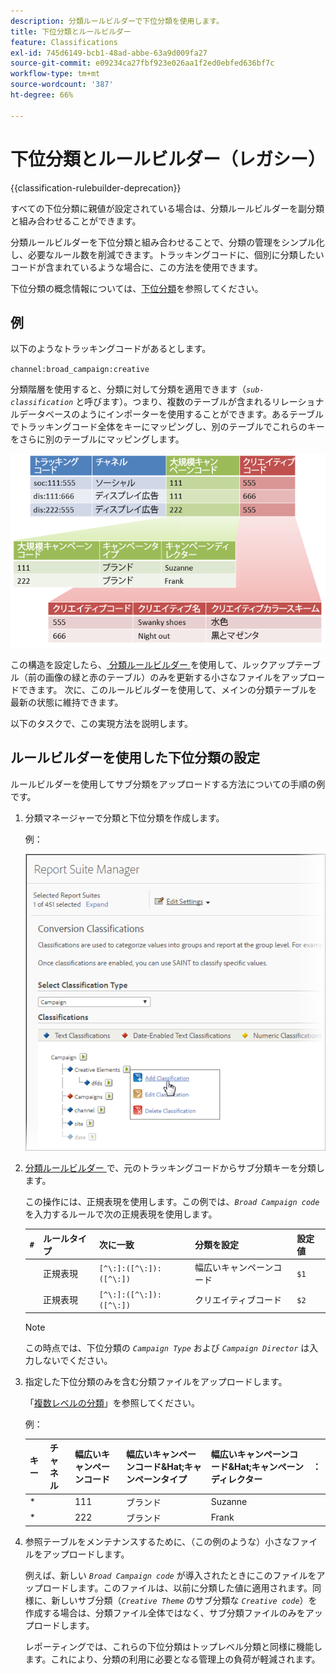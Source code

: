 ```yaml
---
description: 分類ルールビルダーで下位分類を使用します。
title: 下位分類とルールビルダー
feature: Classifications
exl-id: 745d6149-bcb1-48ad-abbe-63a9d009fa27
source-git-commit: e09234ca27fbf923e026aa1f2ed0ebfed636bf7c
workflow-type: tm+mt
source-wordcount: '387'
ht-degree: 66%

---
```


# 下位分類とルールビルダー（レガシー）

{{classification-rulebuilder-deprecation}}

すべての下位分類に親値が設定されている場合は、分類ルールビルダーを副分類と組み合わせることができます。

分類ルールビルダーを下位分類と組み合わせることで、分類の管理をシンプル化し、必要なルール数を削減できます。トラッキングコードに、個別に分類したいコードが含まれているような場合に、この方法を使用できます。

下位分類の概念情報については、[下位分類](/help/components/classifications/importer/subclassifications.md)を参照してください。

## 例

以下のようなトラッキングコードがあるとします。

`channel:broad_campaign:creative`

分類階層を使用すると、分類に対して分類を適用できます（*`sub-classification`* と呼びます）。つまり、複数のテーブルが含まれるリレーショナルデータベースのようにインポーターを使用することができます。あるテーブルでトラッキングコード全体をキーにマッピングし、別のテーブルでこれらのキーをさらに別のテーブルにマッピングします。

![](assets/sub_class_table.png)

この構造を設定したら、[ 分類ルールビルダー ](/help/components/classifications/crb/classification-rule-builder.md) を使用して、ルックアップテーブル（前の画像の緑と赤のテーブル）のみを更新する小さなファイルをアップロードできます。 次に、このルールビルダーを使用して、メインの分類テーブルを最新の状態に維持できます。

以下のタスクで、この実現方法を説明します。

## ルールビルダーを使用した下位分類の設定

ルールビルダーを使用してサブ分類をアップロードする方法についての手順の例です。

1. 分類マネージャーで分類と下位分類を作成します。

   例：

   ![ステップ情報](/help/admin/tools/assets/sub_class_create.png)

1. [ 分類ルールビルダー ](/help/components/classifications/crb/classification-rule-builder.md) で、元のトラッキングコードからサブ分類キーを分類します。

   この操作には、正規表現を使用します。この例では、*`Broad Campaign code`* を入力するルールで次の正規表現を使用します。

   | `#` | ルールタイプ | 次に一致 | 分類を設定 | 設定値 |
   |---|---|---|---|---|
   |   | 正規表現 | `[^\:]:([^\:]):([^\:])` | 幅広いキャンペーンコード | `$1` |
   |   | 正規表現 | `[^\:]:([^\:]):([^\:])` | クリエイティブコード | `$2` |

   >[!NOTE]
   >
   >この時点では、下位分類の *`Campaign Type`* および *`Campaign Director`* は入力しないでください。

1. 指定した下位分類のみを含む分類ファイルをアップロードします。

   「[複数レベルの分類](/help/components/classifications/importer/subclassifications.md)」を参照してください。

   例：

   | キー | チャネル | 幅広いキャンペーンコード | 幅広いキャンペーンコード&amp;Hat;キャンペーンタイプ | 幅広いキャンペーンコード&amp;Hat;キャンペーンディレクター | ： |
   |---|---|---|---|---|---|
   | &#42; |  | 111 | ブランド | Suzanne |  |
   | &#42; |  | 222 | ブランド | Frank |  |

1. 参照テーブルをメンテナンスするために、（この例のような）小さなファイルをアップロードします。

   例えば、新しい *`Broad Campaign code`* が導入されたときにこのファイルをアップロードします。このファイルは、以前に分類した値に適用されます。同様に、新しいサブ分類（*`Creative Theme`* のサブ分類な *`Creative code`*）を作成する場合は、分類ファイル全体ではなく、サブ分類ファイルのみをアップロードします。

   レポーティングでは、これらの下位分類はトップレベル分類と同様に機能します。これにより、分類の利用に必要となる管理上の負荷が軽減されます。
